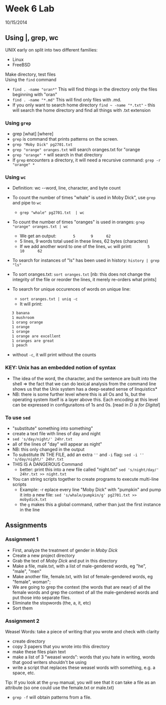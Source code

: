 # Week 6 Lab
10/15/2014

## Using |, grep, wc


UNIX early on split into two different families: 
- Linux
- FreeBSD

Make directory, test files  
Using the `find` command
- `find . -name "oran*"` This will find things in the directory only the files beginning with "oran"  
- `find . -name "*.md"` This will find only files with .md.
- If you only want to search home directory 
`find ~ -name "*.txt"`  - this will search the home directory and find all things with .txt extension


### Using `grep`
- grep [what] [where]
- `grep` is command that prints patterns on the screen.
- `grep "Moby Dick" pg2701.txt`
- `grep "orange" oranges.txt` will search oranges.txt for "orange
- `grep "orange" *` will search in that directory
- If `grep` encounters a directory, it will need a recursive command:
`grep -r "orange" *`

### Using `wc`
- Definition: wc --word, line, character, and byte count
- To count the number of times "whale" is used in Moby Dick", use `grep` and pipe to `wc`
	- `grep "whale" pg2701.txt  | wc`

- To count the number of times "oranges" is used in oranges: `grep "orange" oranges.txt | wc`
	- We get an output: `       5       9      62`
	- 5 lines, 9 words total used in these lines, 62 bytes (characters)
	- If we add another word to one of the lines, `wc` will print:`       5       10      62`

- To search for instances of "ls" has been used in history:
`history | grep "ls"`

- To sort oranges.txt:
`sort oranges.txt` [nb: this does not change the integrity of the file or reorder the lines, it merely re-orders what prints]
- To search for unique occurences of words on unique line:
	- `sort oranges.txt | uniq -c`
	- It will print: 
```1 apple meh
   3 banana
   1 mushroom
   1 orang orange
   1 orange
   1 orange 
   1 orange are excellent 
   1 oranges are great
   1 peach
```

- without `-c`, it will print without the counts


### KEY: Unix has an embedded notion of syntax
- The idea of the word, the character, and the sentence are built into the shell => the fact that we can do lexical analysis from the command line shows us that the Unix system has a deep-seated sense of linquistics*  
- NB: there is some further level where this is all Os and 1s, but the operating system itself is a layer above this. Each encoding at this level can be expressed in configuraitons of 1s and 0s. [read in *D is for Digital*]

### To use `sed`
- "substitute" something into something"
- create a text file with lines of day and night
- `sed 's/day/night/' 24hr.txt`
- all of the lines of "day" will appear as night"
- NB: this only changed in the output
- To substitute IN THE FILE, add an extra `''` and `-i` flag: `sed -i '' 's/day/night/' 24hr.txt`
- THIS IS A DANGEROUS Command
	- better: print this into a new file called "night.txt" `sed 's/night/day/' 24hr.txt >> night.txt`
- You can string scripts together to create programs to execute multi-line scripts
	- Example:
	-r eplace every line "Moby Dick" with "pumpkin" and pump it into a new file:
`sed 's/whale/pumpkin/g' pg2701.txt >> mobydick.txt`
	- the `g` makes this a global command, rather than just the first instance in the line

## Assignments
### Assignment 1
- First, analyze the treatment of gender in *Moby Dick*
- Create a new project directory
- Grab the text of *Moby Dick* and put in this directory
- Make a file, male.txt, with a list of male-gendered words, eg "he", "male", "men"
- Make another file, female.txt, with list of female-gendered words, eg "female", woman";
- We are going to grep the context (the words that are near) of all the female words and grep the context of all the male-gendered words and put those into separate files. 
- Eliminate the stopwords (the, a, it, etc)
- Sort them

### Assignment 2
Weasel Words: take a piece of writing that you wrote and check with clarity 
- create directory
- copy 3 papers that you wrote into this directory
- make these files plain text
- make a list of 3 "weasel words": words that you hate in writing, words that good writers shouldn't be using
- write a script that replaces these weasel words with something, e.g. a space, etc.

Tip: If you look at the `grep` manual, you will see that it can take a file as an attribute (so one could use the female.txt or male.txt)
- `grep -f` will obtain patterns from a file. 